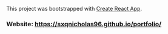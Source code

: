 This project was bootstrapped with [Create React App](https://github.com/facebook/create-react-app).

### Website: https://sxqnicholas96.github.io/portfolio/

